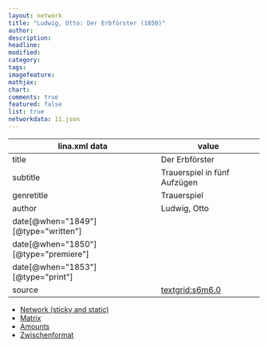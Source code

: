```yaml
---
layout: network
title: "Ludwig, Otto: Der Erbförster (1850)"
author:
description:
headline:
modified:
category:
tags:
imagefeature: 
mathjax: 
chart: 
comments: true
featured: false
list: true
networkdata: 11.json
---
```

lina.xml data  | value
------------- | -------------
title|Der Erbförster
subtitle|Trauerspiel in fünf Aufzügen
genretitle|Trauerspiel
author|Ludwig, Otto
date[@when="1849"][@type="written"]|
date[@when="1850"][@type="premiere"]|
date[@when="1853"][@type="print"]|
source|[textgrid:s6m6.0](https://textgridlab.org/1.0/tgcrud-public/rest/textgrid:s6m6.0/data)



* [Network (sticky and static)](/network11)
* [Matrix](/matrix11)
* [Amounts](/amounts11)
* [Zwischenformat](/lina11 )
